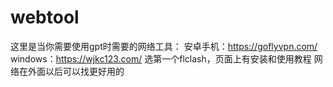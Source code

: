 # webtool
这里是当你需要使用gpt时需要的网络工具：
安卓手机：https://goflyvpn.com/
windows：https://wjkc123.com/
选第一个flclash，页面上有安装和使用教程
网络在外面以后可以找更好用的
